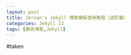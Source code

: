 ```yaml
---
layout: post
title: Jervan's Jekyll 博客模板使用教程（进阶篇）
categories: Jekyll JJ
tags: [静态博客,Jekyll]
---
```


#taken